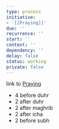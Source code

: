 ```yaml
---
type: process
initiative:
- '[[Praying]]'
due: ''
recurrence: ''
start: ''
context: ''
dependency: ''
delay: false
status: working
private: false
---
```


link to [Praying](docs/sidebar1/Initiatives/worship/Praying.md)

* 4 before duhr
* 2 after duhr
* 2 after maghrib
* 2 after icha
* 2 before subh
